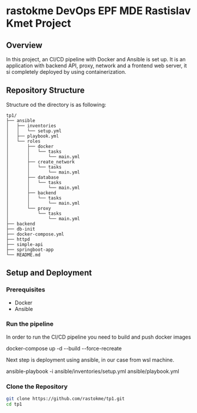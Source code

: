 # rastokme DevOps EPF MDE Rastislav Kmet Project

## Overview

In this project, an CI/CD pipeline with Docker and Ansible is set up. It is an application with backend API, proxy, network and a frontend web server, it si completely deployed by using containerization.

## Repository Structure

Structure od the directory is as following:
```plaintext
tp1/
├── ansible
│   ├── inventories
│   │   └── setup.yml
│   ├── playbook.yml
│   └── roles
│       ├── docker
│       │   └── tasks
│       │       └── main.yml
│       ├── create_network
│       │   └── tasks
│       │       └── main.yml
│       ├── database
│       │   └── tasks
│       │       └── main.yml
│       ├── backend
│       │   └── tasks
│       │       └── main.yml
│       └── proxy
│           └── tasks
│               └── main.yml
├── backend
├── db-init
├── docker-compose.yml
├── httpd
├── simple-api
├── springboot-app
└── README.md
```

## Setup and Deployment

### Prerequisites

- Docker
- Ansible

### Run the pipeline
In order to run the CI/CD pipeline you need to build and push docker images

docker-compose up -d --build --force-recreate

Next step is deployment using ansible, in our case from wsl machine.

ansible-playbook -i ansible/inventories/setup.yml ansible/playbook.yml


### Clone the Repository

```sh
git clone https://github.com/rastokme/tp1.git
cd tp1
```

